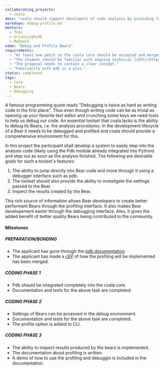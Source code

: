 ```yaml
---
collaborating_projects:
  - coala
desc: "coala should support developers of code analysis by providing facilities to debug and profile bears."
markdown: debug-profile.md
mentors:
  - fneu
  - arjunsinghy96
  - Makman2
name: "Debug and Profile Bears"
requirements:
  - "At least one patch to the coala core should be accepted and merged."
  - "The student should be familiar with ongoing technical [cEPs](https://coala.io/cep)."
  - "The proposal needs to contain a clear concept."
  - "Familiarity with pdb is a plus."
status: completed
tags:
  - Core
  - Bears
  - Debugging
---
```


A famous programming quote reads "Debugging is twice as hard as writing code
in the first place". Thus even though writing code can be as trivial as
opening up your favorite text editor and crunching some keys we need tools to
help us debug our code. An essential toolset that coala lacks is the ability
to debug its Bears, i.e. the analysis procedures. In the development lifecycle
of a Bear it needs to be debugged and profiled and coala should provide a
comprehensive environment for this.

In this project the participant shall develop a system to easily
step into the analysis code (likely using the Pdb module already integrated
into Python) and step out as soon as the analysis finished. The following are
desirable goals for such a toolset's features:

1. The ability to jump directly into Bear code and move through it using a
debugger interface such as pdb.
2. The toolset should also provide the ability to invesitgate the settings
passed to the Bear.
3. Inspect the results created by the Bear.

This rich source of information allows Bear developers to create better
performant Bears through the profiling interface. It also makes Bear
developement easier through the debugging interface. Also, it gives the added
benefit of better quality Bears being contributed to the community.

#### Milestones

##### PREPARATION/BONDING

* The applicant has gone through the [pdb documentation](https://docs.python.org/3.4/library/pdb.html).
* The applicant has made a [cEP](https://coala.io/cep) of how the profiling
  will be implemented has been merged.

##### CODING PHASE 1

* Pdb should be integrated completely into the coala core.
* Documentation and tests for the above task are completed.

##### CODING PHASE 2

* Settings of Bears can be accessed in the debug environment.
* Documentation and tests for the above task are completed.
* The profile option is added to CLI.

##### CODING PHASE 3

* The ability to inspect results produced by the bears is implemented.
* The documentation about profiling is written.
* A demo of how to use the profiling and debuggin is included in the
  documentation.
